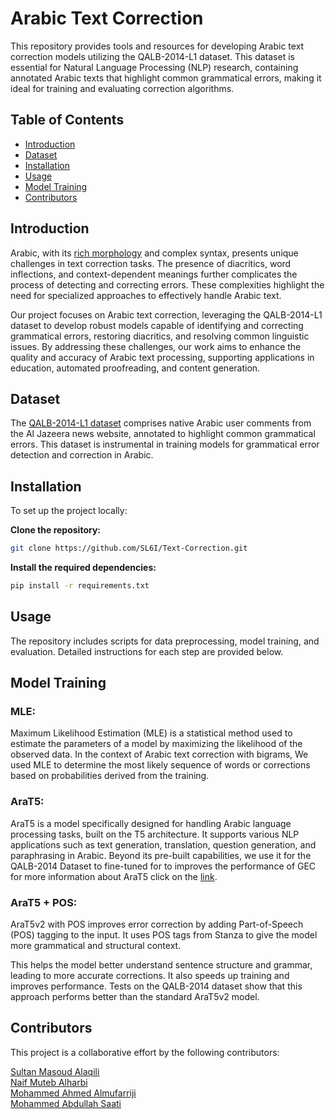 # Arabic Text Correction

This repository provides tools and resources for developing Arabic text correction models utilizing the QALB-2014-L1 dataset. This dataset is essential for Natural Language Processing (NLP) research, containing annotated Arabic texts that highlight common grammatical errors, making it ideal for training and evaluating correction algorithms.

## Table of Contents

- [Introduction](#introduction)
- [Dataset](#dataset)
- [Installation](#installation)
- [Usage](#usage)
- [Model Training](#model-training)
- [Contributors](#contributors)

## Introduction
Arabic, with its [rich morphology](https://discuss.huggingface.co/t/mrls-morphologically-rich-languages-nlp/3868/2) and complex syntax, presents unique challenges in text correction tasks. The presence of diacritics, word inflections, and context-dependent meanings further complicates the process of detecting and correcting errors. These complexities highlight the need for specialized approaches to effectively handle Arabic text.

Our project focuses on Arabic text correction, leveraging the QALB-2014-L1 dataset to develop robust models capable of identifying and correcting grammatical errors, restoring diacritics, and resolving common linguistic issues. By addressing these challenges, our work aims to enhance the quality and accuracy of Arabic text processing, supporting applications in education, automated proofreading, and content generation.

## Dataset  
The [QALB-2014-L1 dataset](https://github.com/SL6I/Text-Correction/blob/7b67fd25d517431ea77ced2d02754a0fb5977a8d/Dataset/Dataset.md) comprises native Arabic user comments from the Al Jazeera news website, annotated to highlight common grammatical errors. This dataset is instrumental in training models for grammatical error detection and correction in Arabic. 
## Installation
To set up the project locally:  

  
**Clone the repository:**  
   ```bash
   git clone https://github.com/SL6I/Text-Correction.git
   ```
**Install the required dependencies:**  
```bash
pip install -r requirements.txt
```

## Usage  
The repository includes scripts for data preprocessing, model training, and evaluation. Detailed instructions for each step are provided below. 


## Model Training
### MLE:
Maximum Likelihood Estimation (MLE) is a statistical method used to estimate the parameters of a model by maximizing the likelihood of the observed data. In the context of Arabic text correction with bigrams, We used MLE to determine the most likely sequence of words or corrections based on probabilities derived from the training.

### AraT5:
AraT5 is a model specifically designed for handling Arabic language processing tasks, built on the T5 architecture. It supports various NLP applications such as text generation, translation, question generation, and paraphrasing in Arabic. Beyond its pre-built capabilities, we use it for the QALB-2014 Dataset to fine-tuned for to improves the performance of GEC for more information about AraT5 click on the [link](https://github.com/UBC-NLP/araT5). 

### AraT5 + POS:
AraT5v2 with POS improves error correction by adding Part-of-Speech (POS) tagging to the input. It uses POS tags from Stanza to give the model more grammatical and structural context. 

This helps the model better understand sentence structure and grammar, leading to more accurate corrections. It also speeds up training and improves performance. Tests on the QALB-2014 dataset show that this approach performs better than the standard AraT5v2 model.
## Contributors
This project is a collaborative effort by the following contributors:

[Sultan Masoud Alaqili](https://github.com/SL6I)  
[Naif Muteb Alharbi](https://github.com/Naif901)  
[Mohammed Ahmed Almufarriji](https://github.com/Mohammedamd12)  
[Mohammed Abdullah Saati](https://github.com/MohammedSaati)

   
  
